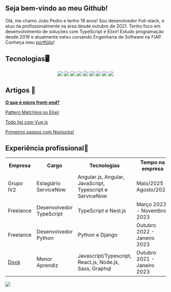 ## Seja bem-vindo ao meu Github!

Olá, me chamo João Pedro e tenho 18 anos! Sou desenolvedor Full-stack, e atuo na profissionalmente na área desde outubro de 2021. Tenho foco em desenvolvimento de soluções com TypeScript e Elixir! Estudo programação desde 2019 e atualmente estou cursando Engenharia de Software na FIAP. Conheça meu [portfólio](https://jpres.dev)!

## Tecnologias🖥️
<p align="center">
    <img src="https://img.shields.io/badge/html5%20-%23E34F26.svg?&style=for-the-badge&logo=html5&logoColor=white"/>
    <img src="https://img.shields.io/badge/css3%20-%231572B6.svg?&style=for-the-badge&logo=css3&logoColor=white"/>
    <img src="https://img.shields.io/badge/javascript%20-%23323330.svg?&style=for-the-badge&logo=javascript&logoColor=%23F7DF1E"/>
    <img src="https://img.shields.io/badge/node.js%20-%2343853D.svg?&style=for-the-badge&logo=node.js&logoColor=white"/>
    <img src="https://img.shields.io/badge/elixir%20-%23000000.svg?&style=for-the-badge&logo=elixir&logoColor=D133FF"/>
    <img src="https://img.shields.io/badge/python-%23316192.svg?&style=for-the-badge&logo=python&logoColor=white"/>
    <img src="https://img.shields.io/badge/git%20-%23F05033.svg?&style=for-the-badge&logo=git&logoColor=white"/>
    <img src ="https://img.shields.io/badge/postgres-%23316192.svg?&style=for-the-badge&logo=postgresql&logoColor=white"/>
    <img src="https://img.shields.io/badge/docker%20-%230db7ed.svg?&style=for-the-badge&logo=docker&logoColor=white"/>
</p>

## Artigos 📝   
[**O que é micro front-end?**](https://dev.to/jpbrab0/o-que-e-micro-front-end-4kci)
    
[Pattern Matching no Elixir](https://dev.to/jpbrab0/pattern-matching-no-elixir-1n08)
    
[Todo list com Vue.js](https://dev.to/jpbrab0/fazendo-uma-todo-list-com-vuejs-55p1)
    
[Primeiros passos com Nunjucks!](https://dev.to/jpbrab0/nunjucks-template-engine-1k30)    


## Experiência profissional💼
<table>
    <tr>
        <th>Empresa</th>
        <th>Cargo</th>
        <th>Tecnologias</th>
        <th>Tempo na empresa</th>
    </tr>
    <tr>
        <td>Grupo IV2</td>
        <td>Estagiário ServiceNow</td>
        <td>Angular.js, Angular, JavaScript, Typescript e ServiceNow</td>
        <td>Maio/2025 - Agosto/2025</td>
    </tr>
    <tr>
        <td>Freelance</td>
        <td>Desenvolvedor TypeScript</td>
        <td>TypeScript e Nest.js</td>
        <td>Março 2023 - Novembro 2023</td>
    </tr>
    <tr>
        <td>Freelance</td>
        <td>Desenvolvedor Python</td>
        <td>Python e Django</td>
        <td>Outubro 2022 - Janeiro 2023</td>
    </tr>
    <tr>
        <td><a href="https://dock.tech">Dock</a></td>
        <td>Menor Aprendiz</td>
        <td>Javascript/Typescript, React.js, Node.js, Sass, Graphql</td>
        <td>Outubro 2021 - Janeiro 2023</td>
    </tr>
</table>

![](https://komarev.com/ghpvc/?username=jpbrab0&color=blue&style=flat)
